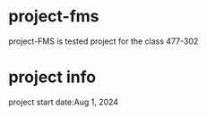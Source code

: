 # project-fms
project-FMS is tested project for the class 477-302

# project info
project start date:Aug 1, 2024 
